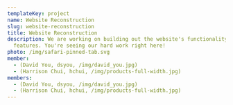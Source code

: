 ```yaml
---
templateKey: project
name: Website Reconstruction
slug: website-reconstruction
title: Website Reconstruction
description: We are working on building out the website's functionality and
  features. You're seeing our hard work right here!
photo: /img/safari-pinned-tab.svg
member:
  - (David You, dsyou, /img/david_you.jpg)
  - (Harrison Chui, hchui, /img/products-full-width.jpg)
members:
  - (David You, dsyou, /img/david_you.jpg)
  - (Harrison Chui, hchui, /img/products-full-width.jpg)
---
```

